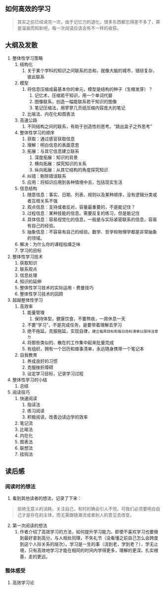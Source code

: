 
## 如何高效的学习

> 其实之前已经读完一次，由于记忆力的退化，很多东西都忘得差不多了，算是温故而知新吧，每一次阅读应该会有不一样的收获。

## 大纲及发散

1. 整体性学习策略
   1. 结构化
      1. 关于某个学科的知识之间联系的总和，就像大脑的城市，错综复杂，彼此联系
   2. 模型
      1. 将信息压缩成最基本你的单元，模型是结构的种子（生根发芽）？
         1. 记忆术，压缩若干知识，用一个单词代替
         2. 图像联系，创造一幅能联系若干知识的图像
         3. 笔记压缩法，用寥寥几页纸压缩内容庞大的笔记
      2. 比喻法、内在化和图表法
   3. 高速公路
      1. 不同结构之间的联系，有助于创造性的思考。“跳出盒子之外思考”
   4. 整体性学习的顺序
      1. 获取：通过感官获取信息
      2. 理解：明白信息的表面意思
      3. 拓展：与其它信息建立联系
         1. 深度拓展：知识的背景
         2. 横向拓展：探究知识的关系
         3. 纵向拓展：从其它结构的角度探究知识
      4. 纠错：剔除错误联系
      5. 应用：将知识应用到各种情境中去，包括现实生活
   5. 信息结构
      1. 随意信息：事实、日期、列表、规则以及某种顺序，没有逻辑分类或者互相关系不强
      2. 观点信息：支持或者反对，容量最重要的，不是能记住？
      3. 过程信息：某种技能的信息。需要反复的练习，但是能记住
      4. 具体信息：容易视觉化的信息，一般是与实际紧密联系的信息，容易有自己的经验。
      5. 抽象信息：不容易有自己的经验。数学、哲学和物理学都是非常抽象的领域。
   6. 解决：为什么你的课程枯燥乏味
   7. 学习的目标
2. 整体性学习技术
   1. 获取知识
   2. 联系观点
   3. 信息处理
   4. 知识的延伸
   5. 整体性学习技术的实际运用 - 费曼技巧
   6. 整体性学习技术的回顾
3. 超越整体性学习
   1. 高效率
      1. 能量管理
         1. 保持体型，健康饮食，不要熬夜，一周休息一天
      2. 不要“学习”，不是完成任务，是要带着理解去学习
      3. 绝不拖延，克服拖延，实现自律，`建立每周目标和每日目标清单以保持注意力`
      4. 将那些类似的、散在的工作集中起来批量完成
      5. 有组织，拥有一个日历和做事清单，永远随身携带一个笔记本
   2. 自我教育
      1. 养成良好的习惯
      2. 克服挫折障碍
      3. 设定学习目标，记录学习过程
4. 整体性学习的小结
   1. 总结
5. 阅读技巧
   1. 快速阅读
      1. 指读法
      2. 练习阅读
      3. 积极阅读，改善边读边学的效率
   2. 笔记流
   3. 比喻法
   4. 内在化
   5. 图表法
   6. 联想法
   7. 挂钩法

## 读后感

### 阅读时的想法

1. 看到其他读者的想法，记录了下来：
> 拒绝无意义的消耗、关注自己，有时的确会引人不悦，可我们必须要明白自己才是存在的主体，而无需跟随潮流或者别人的意见去改变。
2. 第一次阅读的想法
   1. 作者介绍了高效学习的方法，如何提升学习能力。即使不喜欢学习也要做到最好拿到高分，与人相处同理，不失礼节（没看懂之前自己怎么会跨度到这个人际关系的层次）。学习是一生的事（活到老，学到老？），学无止境，只有高效地学习才能在相同的时间内学得更多，理解的更深，扎实根基，走的更远。

### 整体感受

1. 高效学习论